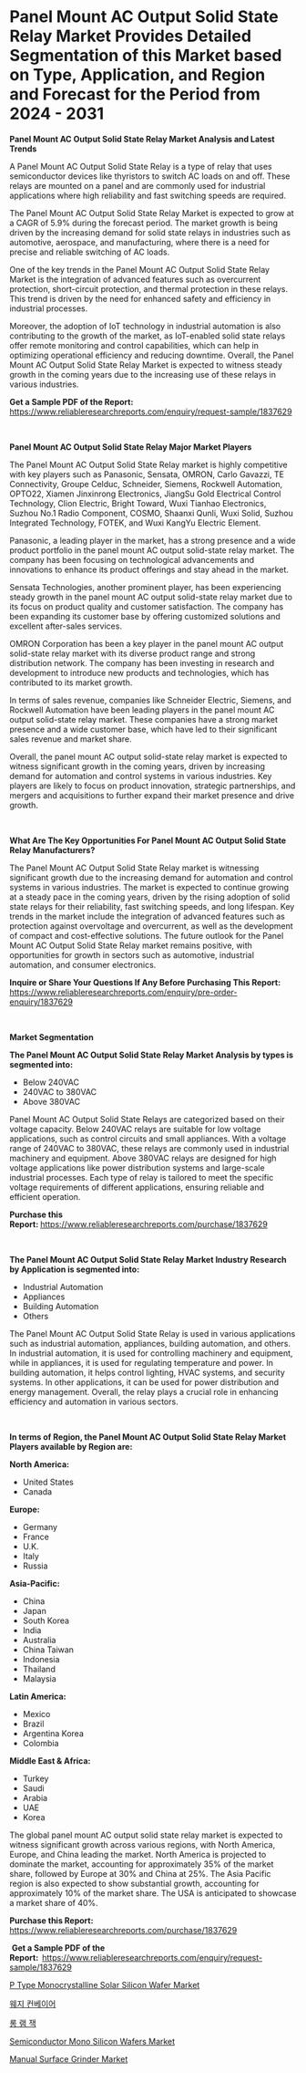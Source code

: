 <p><h1>Panel Mount AC Output Solid State Relay Market Provides Detailed Segmentation of this Market based on Type, Application, and Region and Forecast for the Period from 2024 - 2031</h1></p><p><strong>Panel Mount AC Output Solid State Relay Market Analysis and Latest Trends</strong></p>
<p><p>A Panel Mount AC Output Solid State Relay is a type of relay that uses semiconductor devices like thyristors to switch AC loads on and off. These relays are mounted on a panel and are commonly used for industrial applications where high reliability and fast switching speeds are required.</p><p>The Panel Mount AC Output Solid State Relay Market is expected to grow at a CAGR of 5.9% during the forecast period. The market growth is being driven by the increasing demand for solid state relays in industries such as automotive, aerospace, and manufacturing, where there is a need for precise and reliable switching of AC loads.</p><p>One of the key trends in the Panel Mount AC Output Solid State Relay Market is the integration of advanced features such as overcurrent protection, short-circuit protection, and thermal protection in these relays. This trend is driven by the need for enhanced safety and efficiency in industrial processes.</p><p>Moreover, the adoption of IoT technology in industrial automation is also contributing to the growth of the market, as IoT-enabled solid state relays offer remote monitoring and control capabilities, which can help in optimizing operational efficiency and reducing downtime. Overall, the Panel Mount AC Output Solid State Relay Market is expected to witness steady growth in the coming years due to the increasing use of these relays in various industries.</p></p>
<p><strong>Get a Sample PDF of the Report:&nbsp;</strong> <a href="https://www.reliableresearchreports.com/enquiry/request-sample/1837629">https://www.reliableresearchreports.com/enquiry/request-sample/1837629</a></p>
<p>&nbsp;</p>
<p><strong>Panel Mount AC Output Solid State Relay Major Market Players</strong></p>
<p><p>The Panel Mount AC Output Solid State Relay market is highly competitive with key players such as Panasonic, Sensata, OMRON, Carlo Gavazzi, TE Connectivity, Groupe Celduc, Schneider, Siemens, Rockwell Automation, OPTO22, Xiamen Jinxinrong Electronics, JiangSu Gold Electrical Control Technology, Clion Electric, Bright Toward, Wuxi Tianhao Electronics, Suzhou No.1 Radio Component, COSMO, Shaanxi Qunli, Wuxi Solid, Suzhou Integrated Technology, FOTEK, and Wuxi KangYu Electric Element.</p><p>Panasonic, a leading player in the market, has a strong presence and a wide product portfolio in the panel mount AC output solid-state relay market. The company has been focusing on technological advancements and innovations to enhance its product offerings and stay ahead in the market.</p><p>Sensata Technologies, another prominent player, has been experiencing steady growth in the panel mount AC output solid-state relay market due to its focus on product quality and customer satisfaction. The company has been expanding its customer base by offering customized solutions and excellent after-sales services.</p><p>OMRON Corporation has been a key player in the panel mount AC output solid-state relay market with its diverse product range and strong distribution network. The company has been investing in research and development to introduce new products and technologies, which has contributed to its market growth.</p><p>In terms of sales revenue, companies like Schneider Electric, Siemens, and Rockwell Automation have been leading players in the panel mount AC output solid-state relay market. These companies have a strong market presence and a wide customer base, which have led to their significant sales revenue and market share. </p><p>Overall, the panel mount AC output solid-state relay market is expected to witness significant growth in the coming years, driven by increasing demand for automation and control systems in various industries. Key players are likely to focus on product innovation, strategic partnerships, and mergers and acquisitions to further expand their market presence and drive growth.</p></p>
<p>&nbsp;</p>
<p><strong>What Are The Key Opportunities For Panel Mount AC Output Solid State Relay Manufacturers?</strong></p>
<p><p>The Panel Mount AC Output Solid State Relay market is witnessing significant growth due to the increasing demand for automation and control systems in various industries. The market is expected to continue growing at a steady pace in the coming years, driven by the rising adoption of solid state relays for their reliability, fast switching speeds, and long lifespan. Key trends in the market include the integration of advanced features such as protection against overvoltage and overcurrent, as well as the development of compact and cost-effective solutions. The future outlook for the Panel Mount AC Output Solid State Relay market remains positive, with opportunities for growth in sectors such as automotive, industrial automation, and consumer electronics.</p></p>
<p><strong>Inquire or Share Your Questions If Any Before Purchasing This Report:</strong> <a href="https://www.reliableresearchreports.com/enquiry/pre-order-enquiry/1837629">https://www.reliableresearchreports.com/enquiry/pre-order-enquiry/1837629</a></p>
<p>&nbsp;</p>
<p><strong>Market Segmentation</strong></p>
<p><strong>The Panel Mount AC Output Solid State Relay Market Analysis by types is segmented into:</strong></p>
<p><ul><li>Below 240VAC</li><li>240VAC to 380VAC</li><li>Above 380VAC</li></ul></p>
<p><p>Panel Mount AC Output Solid State Relays are categorized based on their voltage capacity. Below 240VAC relays are suitable for low voltage applications, such as control circuits and small appliances. With a voltage range of 240VAC to 380VAC, these relays are commonly used in industrial machinery and equipment. Above 380VAC relays are designed for high voltage applications like power distribution systems and large-scale industrial processes. Each type of relay is tailored to meet the specific voltage requirements of different applications, ensuring reliable and efficient operation.</p></p>
<p><strong>Purchase this Report:&nbsp;</strong><a href="https://www.reliableresearchreports.com/purchase/1837629">https://www.reliableresearchreports.com/purchase/1837629</a></p>
<p>&nbsp;</p>
<p><strong>The Panel Mount AC Output Solid State Relay Market Industry Research by Application is segmented into:</strong></p>
<p><ul><li>Industrial Automation</li><li>Appliances</li><li>Building Automation</li><li>Others</li></ul></p>
<p><p>The Panel Mount AC Output Solid State Relay is used in various applications such as industrial automation, appliances, building automation, and others. In industrial automation, it is used for controlling machinery and equipment, while in appliances, it is used for regulating temperature and power. In building automation, it helps control lighting, HVAC systems, and security systems. In other applications, it can be used for power distribution and energy management. Overall, the relay plays a crucial role in enhancing efficiency and automation in various sectors.</p></p>
<p>&nbsp;</p>
<p><strong>In terms of Region, the Panel Mount AC Output Solid State Relay Market Players available by Region are:</strong></p>
<p>
    <p> <strong> North America: </strong>
        <ul>
            <li>United States</li>
            <li>Canada</li>
        </ul>
        </p> 
    <p> <strong> Europe: </strong>
        <ul>
            <li>Germany</li>
            <li>France</li>
            <li>U.K.</li>
            <li>Italy</li>
            <li>Russia</li>
        </ul>
        </p> 
    <p> <strong> Asia-Pacific: </strong>
        <ul>
            <li>China</li>
            <li>Japan</li>
            <li>South Korea</li>
            <li>India</li>
            <li>Australia</li>
            <li>China Taiwan</li>
            <li>Indonesia</li>
            <li>Thailand</li>
            <li>Malaysia</li>
        </ul>
        </p> 
    <p> <strong> Latin America: </strong>
        <ul>
            <li>Mexico</li>
            <li>Brazil</li>
            <li>Argentina Korea</li>
            <li>Colombia</li>
        </ul>
        </p> 
    <p> <strong> Middle East & Africa: </strong>
        <ul>
            <li>Turkey</li>
            <li>Saudi</li>
            <li>Arabia</li>
            <li>UAE</li>
            <li>Korea</li>
        </ul>
    </p>
    </p>
<p><p>The global panel mount AC output solid state relay market is expected to witness significant growth across various regions, with North America, Europe, and China leading the market. North America is projected to dominate the market, accounting for approximately 35% of the market share, followed by Europe at 30% and China at 25%. The Asia Pacific region is also expected to show substantial growth, accounting for approximately 10% of the market share. The USA is anticipated to showcase a market share of 40%.</p></p>
<p><strong>Purchase this Report: </strong><a href="https://www.reliableresearchreports.com/purchase/1837629">https://www.reliableresearchreports.com/purchase/1837629</a></p>
<p>&nbsp;<strong>Get a Sample PDF of the Report:&nbsp;&nbsp;</strong><a href="https://www.reliableresearchreports.com/enquiry/request-sample/1837629">https://www.reliableresearchreports.com/enquiry/request-sample/1837629</a></p>
<p><strong></strong></p>
<p><p><a href="https://github.com/redneck06/Market-Research-Report-List-2/blob/main/p-type-monocrystalline-solar-silicon-wafer-market.md">P Type Monocrystalline Solar Silicon Wafer Market</a></p><p><a href="https://github.com/Madalyell456456/Market-Research-Report-List-1/blob/main/801538812437.md">웨지 컨베이어</a></p><p><a href="https://github.com/LanceOlsotn8978/Market-Research-Report-List-1/blob/main/972639612438.md">롱 램 잭</a></p><p><a href="https://github.com/nicoletavirag/Market-Research-Report-List-2/blob/main/semiconductor-mono-silicon-wafers-market.md">Semiconductor Mono Silicon Wafers Market</a></p><p><a href="https://view.publitas.com/reportprime-1/manual-surface-grinder-market-size-growth-and-forecast-from-2024-2031/">Manual Surface Grinder Market</a></p></p>